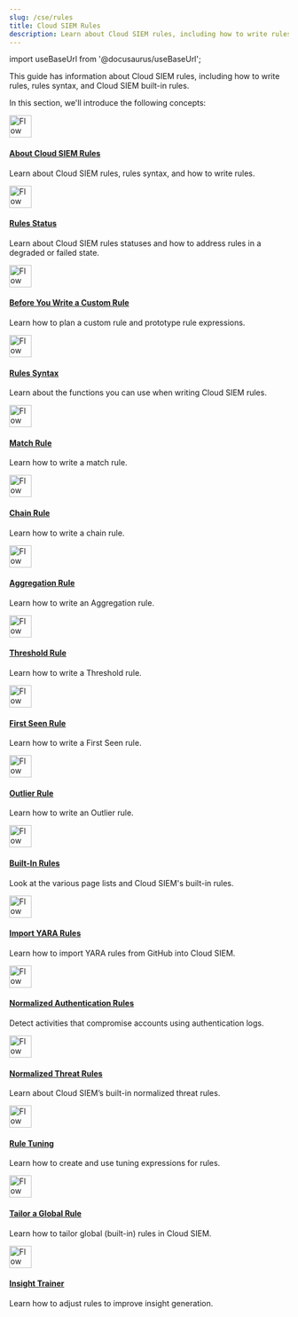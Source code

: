 ```yaml
---
slug: /cse/rules
title: Cloud SIEM Rules
description: Learn about Cloud SIEM rules, including how to write rules, rules syntax, and Cloud SIEM built-in rules.
---
```


import useBaseUrl from '@docusaurus/useBaseUrl';

This guide has information about Cloud SIEM rules, including how to write rules, rules syntax, and Cloud SIEM built-in rules.

In this section, we'll introduce the following concepts:

<div className="box-wrapper" >
<div className="box smallbox card">
  <div className="container">
  <a href={useBaseUrl('docs/cse/rules/about-cse-rules')}><img src={useBaseUrl('img/icons/operations/rules.png')} alt="Flow diagram icon" width="40"/><h4>About Cloud SIEM Rules</h4></a>
  <p>Learn about Cloud SIEM rules, rules syntax, and how to write rules.</p>
  </div>
</div>
<div className="box smallbox card">
  <div className="container">
  <a href={useBaseUrl('docs/cse/rules/rules-status')}><img src={useBaseUrl('img/icons/operations/rules.png')} alt="Flow diagram icon" width="40"/><h4>Rules Status</h4></a>
  <p>Learn about Cloud SIEM rules statuses and how to address rules in a degraded or failed state.</p>
  </div>
</div>
<div className="box smallbox card">
  <div className="container">
  <a href={useBaseUrl('docs/cse/rules/before-writing-custom-rule')}><img src={useBaseUrl('img/icons/operations/rules.png')} alt="Flow diagram icon" width="40"/><h4>Before You Write a Custom Rule</h4></a>
  <p>Learn how to plan a custom rule and prototype rule expressions.</p>
  </div>
</div>
<div className="box smallbox card">
  <div className="container">
  <a href={useBaseUrl('docs/cse/rules/cse-rules-syntax')}><img src={useBaseUrl('img/icons/operations/rules.png')} alt="Flow diagram icon" width="40"/><h4>Rules Syntax</h4></a>
  <p>Learn about the functions you can use when writing Cloud SIEM rules.</p>
  </div>
</div>
<div className="box smallbox card">
  <div className="container">
  <a href={useBaseUrl('docs/cse/rules/write-match-rule')}><img src={useBaseUrl('img/icons/operations/rules.png')} alt="Flow diagram icon" width="40"/><h4>Match Rule</h4></a>
  <p>Learn how to write a match rule.</p>
  </div>
</div>
<div className="box smallbox card">
  <div className="container">
  <a href={useBaseUrl('docs/cse/rules/write-chain-rule')}><img src={useBaseUrl('img/icons/operations/rules.png')} alt="Flow diagram icon" width="40"/><h4>Chain Rule</h4></a>
  <p>Learn how to write a chain rule.</p>
  </div>
</div>
<div className="box smallbox card">
  <div className="container">
  <a href={useBaseUrl('docs/cse/rules/write-aggregation-rule')}><img src={useBaseUrl('img/icons/operations/rules.png')} alt="Flow diagram icon" width="40"/><h4>Aggregation Rule</h4></a>
  <p>Learn how to write an Aggregation rule.</p>
  </div>  
</div>
<div className="box smallbox card">
  <div className="container">
  <a href={useBaseUrl('docs/cse/rules/write-threshold-rule')}><img src={useBaseUrl('img/icons/operations/rules.png')} alt="Flow diagram icon" width="40"/><h4>Threshold Rule</h4></a>
  <p>Learn how to write a Threshold rule.</p>
  </div>
</div>
<div className="box smallbox card">
  <div className="container">
  <a href={useBaseUrl('docs/cse/rules/write-first-seen-rule')}><img src={useBaseUrl('img/icons/operations/rules.png')} alt="Flow diagram icon" width="40"/><h4>First Seen Rule</h4></a>
  <p>Learn how to write a First Seen rule.</p>
  </div>
</div>
<div className="box smallbox card">
  <div className="container">
  <a href={useBaseUrl('docs/cse/rules/write-outlier-rule')}><img src={useBaseUrl('img/icons/operations/rules.png')} alt="Flow diagram icon" width="40"/><h4>Outlier Rule</h4></a>
  <p>Learn how to write an Outlier rule.</p>
  </div>
</div>
<div className="box smallbox card">
  <div className="container">
  <a href={useBaseUrl('docs/cse/rules/cse-built-in-rules')}><img src={useBaseUrl('img/icons/operations/rules.png')} alt="Flow diagram icon" width="40"/><h4>Built-In Rules</h4></a>
  <p>Look at the various page lists and Cloud SIEM's built-in rules.</p>
</div>
</div>
<div className="box smallbox card">
  <div className="container">
  <a href={useBaseUrl('docs/cse/rules/import-yara-rules')}><img src={useBaseUrl('img/icons/operations/rules.png')} alt="Flow diagram icon" width="40"/><h4>Import YARA Rules</h4></a>
  <p>Learn how to import YARA rules from GitHub into Cloud SIEM.</p>
  </div>
</div>
<div className="box smallbox card">
  <div className="container">
  <a href={useBaseUrl('docs/cse/rules/normalized-authentication-rules')}><img src={useBaseUrl('img/icons/operations/rules.png')} alt="Flow diagram icon" width="40"/><h4>Normalized Authentication Rules</h4></a>
  <p>Detect activities that compromise accounts using authentication logs.</p>
  </div>
</div>
<div className="box smallbox card">
  <div className="container">
  <a href={useBaseUrl('docs/cse/rules/normalized-threat-rules')}><img src={useBaseUrl('img/icons/operations/rules.png')} alt="Flow diagram icon" width="40"/><h4>Normalized Threat Rules</h4></a>
  <p>Learn about Cloud SIEM’s built-in normalized threat rules.</p>
  </div>  
</div>
<div className="box smallbox card">
  <div className="container">
  <a href={useBaseUrl('docs/cse/rules/rule-tuning-expressions')}><img src={useBaseUrl('img/icons/operations/rules.png')} alt="Flow diagram icon" width="40"/><h4>Rule Tuning</h4></a>
  <p>Learn how to create and use tuning expressions for rules.</p>
  </div>
</div>
<div className="box smallbox card">
  <div className="container">
  <a href={useBaseUrl('docs/cse/rules/tailor-global-rule')}><img src={useBaseUrl('img/icons/operations/rules.png')} alt="Flow diagram icon" width="40"/><h4>Tailor a Global Rule</h4></a>
  <p>Learn how to tailor global (built-in) rules in Cloud SIEM.</p>
  </div>
</div>
<div className="box smallbox card">
  <div className="container">
  <a href={useBaseUrl('docs/cse/rules/insight-trainer')}><img src={useBaseUrl('img/icons/operations/rules.png')} alt="Flow diagram icon" width="40"/><h4>Insight Trainer</h4></a>
  <p>Learn how to adjust rules to improve insight generation.</p>
  </div>
</div>
</div>
